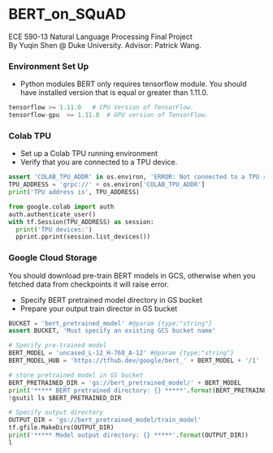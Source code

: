 # BERT_on_SQuAD
ECE 590-13 Natural Language Processing Final Project   
By Yuqin Shen @ Duke University. Advisor: Patrick Wang.
### Environment Set Up   
- Python modules
BERT only requires tensorflow module. You should have installed version that is equal or greater than 1.11.0.
```python
tensorflow >= 1.11.0   # CPU Version of TensorFlow.    
tensorflow-gpu  >= 1.11.0  # GPU version of TensorFlow.
```   

### Colab TPU
- Set up a Colab TPU running environment
- Verify that you are connected to a TPU device.   
```python
assert 'COLAB_TPU_ADDR' in os.environ, 'ERROR: Not connected to a TPU runtime; please see the first cell in this notebook for instructions!'
TPU_ADDRESS = 'grpc://' + os.environ['COLAB_TPU_ADDR']
print('TPU address is', TPU_ADDRESS)

from google.colab import auth
auth.authenticate_user()
with tf.Session(TPU_ADDRESS) as session:
  print('TPU devices:')
  pprint.pprint(session.list_devices())
```
### Google Cloud Storage
You should download pre-train BERT models in GCS, otherwise when you fetched data from checkpoints it will raise error.
- Specify BERT pretrained model directory in GS bucket
- Prepare your output train director in GS bucket
```python
BUCKET = 'bert_pretrained_model' #@param {type:"string"}
assert BUCKET, 'Must specify an existing GCS bucket name'

# Specify pre-trained model
BERT_MODEL = 'uncased_L-12_H-768_A-12' #@param {type:"string"}
BERT_MODEL_HUB = 'https://tfhub.dev/google/bert_' + BERT_MODEL + '/1'

# store pretrained model in GS bucket
BERT_PRETRAINED_DIR = 'gs://bert_pretrained_model/' + BERT_MODEL 
print('***** BERT pretrained directory: {} *****'.format(BERT_PRETRAINED_DIR))
!gsutil ls $BERT_PRETRAINED_DIR

# Specify output directory
OUTPUT_DIR = 'gs://bert_pretrained_model/train_model'
tf.gfile.MakeDirs(OUTPUT_DIR)
print('***** Model output directory: {} *****'.format(OUTPUT_DIR))
l
```
